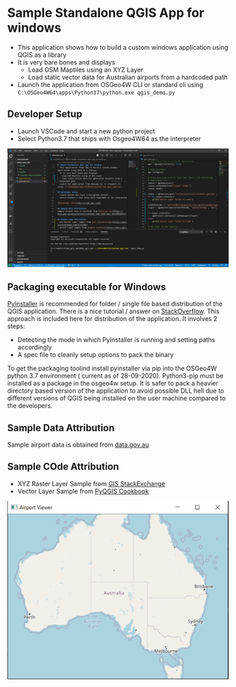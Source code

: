 # Sample Standalone QGIS App for windows
- This application shows how to build a custom windows application using QGIS as a library
- It is very bare bones and displays
  - Load OSM Maptiles using an XYZ Layer
  - Load static vector data for Australian airports from a hardcoded path
- Launch the application from OSGeo4W CLI or standard cli using `C:\OSGeo4W64\apps\Python37\python.exe qgis_demo.py`

## Developer Setup
- Launch VSCode and start a new python project
- Select Python3.7 that ships with Osgeo4W64 as the interpreter

![Developer Setup](doc/vscode_qgis.png)


## Packaging executable for Windows
[PyInstaller](https://www.pyinstaller.org/) is recommended for folder / single file based distribution of the QGIS application.
There is a nice tutorial / answer on [StackOverflow](https://gis.stackexchange.com/a/178615). This approach is included here for
distribution of the application. It involves 2 steps:
- Detecting the mode in which PyInstaller is running and setting paths accordingly
- A spec file to cleanly setup options to pack the binary

To get the packaging toolind install pyinstaller via pip into the OSGeo4W python 3.7 environment ( current as of 28-09-2020). Python3-pip must be installed as a package in the osgeo4w setup. It is safer to pack a heavier directory based version of the
application to avoid possible DLL hell due to different versions of QGIS being installed on the user machine compared to the
developers.

## Sample Data Attribution
Sample airport data is obtained from [data.gov.au](https://data.gov.au/data/dataset/f1d9414d-7688-4289-9a63-d9e70036f07a)

## Sample COde Attribution
- XYZ Raster Layer Sample from [GIS StackExchange](https://gis.stackexchange.com/a/315484)
- Vector Layer Sample from [PyQGIS Cookbook](https://docs.qgis.org/testing/en/docs/pyqgis_developer_cookbook/loadlayer.html#vector-layers)

![Application Screenshot](doc/airport_show.png)